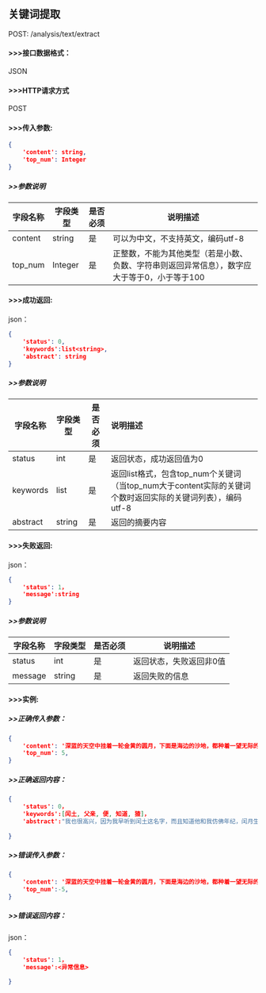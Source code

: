 ## 关键词提取

POST:  /analysis/text/extract

#### >>>接口数据格式：

JSON

#### >>>HTTP请求方式

POST

#### >>>传入参数:

```json
{
	'content': string,
    'top_num': Integer
}
```

##### >>参数说明

| 字段名称 | 字段类型 | 是否必须 | 说明描述                                                     |
| -------- | -------- | -------- | ------------------------------------------------------------ |
| content  | string   | 是       | 可以为中文，不支持英文，编码utf-8                            |
| top_num  | Integer  | 是       | 正整数，不能为其他类型（若是小数、负数、字符串则返回异常信息），数字应大于等于0，小于等于100 |

#### >>>成功返回:

json：

```json
{
	'status': 0,
    'keywords':list<string>,	
    'abstract': string
}
```

##### >>参数说明

| 字段名称 | 字段类型     | 是否必须 | 说明描述                                                     |
| -------- | ------------ | -------- | :----------------------------------------------------------- |
| status   | int          | 是       | 返回状态，成功返回值为0                                      |
| keywords | list<string> | 是       | 返回list<string>格式，包含top_num个关键词（当top_num大于content实际的关键词个数时返回实际的关键词列表），编码utf-8 |
| abstract | string       | 是       | 返回的摘要内容                                               |

#### >>>失败返回:

json：

```json
{
	'status': 1，
    'message':string	
}
```

##### >>参数说明

| 字段名称 | 字段类型 | 是否必须 | 说明描述                |
| -------- | -------- | -------- | ----------------------- |
| status   | int      | 是       | 返回状态，失败返回非0值 |
| message  | string   | 是       | 返回失败的信息          |



#### >>>实例:

##### >>正确传入参数：

```json
{
	'content': '深蓝的天空中挂着一轮金黄的圆月，下面是海边的沙地，都种着一望无际的碧绿的西瓜。其间有一个十一二岁的少年，项带银圈，手捏一柄钢叉，向一匹猹尽力地刺去。那猹却将身一扭，反从他的胯下逃走了。这少年便是闰土。我认识他时，也不过十多岁，离现在将有三十年了；那时我的父亲还在世，家景也好，我正是一个少爷。他便对父亲说，可以叫他的儿子闰土来管祭器的。我的父亲允许了；我也很高兴，因为我早听到闰土这名字，而且知道他和我仿佛年纪，闰月生的，五行缺土，所以他的父亲叫他闰土',
    'top_num': 5, 
}
```

##### >>正确返回内容：

```json
{
	'status': 0，
    'keywords':[闰土, 父亲, 便, 知道, 猹]，
	'abstract':"我也很高兴，因为我早听到闰土这名字，而且知道他和我仿佛年纪，闰月生的，五行缺土，所以他的父亲叫他闰土"
		
}
```



##### >>错误传入参数：

```json
{
	'content': '深蓝的天空中挂着一轮金黄的圆月，下面是海边的沙地，都种着一望无际的碧绿的西瓜。其间有一个十一二岁的少年，项带银圈，手捏一柄钢叉，向一匹猹尽力地刺去。那猹却将身一扭，反从他的胯下逃走了。这少年便是闰土。我认识他时，也不过十多岁，离现在将有三十年了；那时我的父亲还在世，家景也好，我正是一个少爷。他便对父亲说，可以叫他的儿子闰土来管祭器的。我的父亲允许了；我也很高兴，因为我早听到闰土这名字，而且知道他和我仿佛年纪，闰月生的，五行缺土，所以他的父亲叫他闰土',
    'top_num':-5, 
}
```

##### >>错误返回内容：

json：

```json
{
	'status': 1，
    'message':<异常信息>   
		
}
```

##### 



